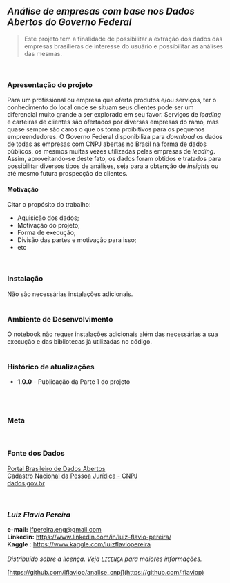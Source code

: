 ## **_Análise de empresas com base nos Dados Abertos do Governo Federal_**
> Este projeto tem a finalidade de possibilitar a extração dos dados das empresas brasilieras de interesse do usuário e possibilitar as análises das mesmas.

<br>

### **Apresentação do projeto**
Para um profissional ou empresa que oferta produtos e/ou serviços, ter o conhecimento do local onde se situam seus clientes pode ser um diferencial muito grande a ser explorado em seu favor. Serviços de _leading_ e carteiras de clientes são ofertados por diversas empresas do ramo, mas quase sempre são caros o que os torna proibitivos para os pequenos empreendedores. O Governo Federal disponibiliza para _download_ os dados de todas as empresas com CNPJ abertas no Brasil na forma de dados públicos, os mesmos muitas vezes utilizadas pelas empresas de _leading_. Assim, aproveitando-se deste fato, os dados foram obtidos e tratados para possibilitar diversos tipos de análises, seja para a obtenção de _insights_ ou até mesmo futura prospecção de clientes.

#### **Motivação**

Citar o propósito do trabalho:
* Aquisição dos dados;
* Motivação do projeto;
* Forma de execução;
* Divisão das partes e motivação para isso;
* etc
<br>

### Instalação
Não são necessárias instalações adicionais.<br><br>

### **Ambiente de Desenvolvimento**
O notebook não requer instalações adicionais além das necessárias a sua execução e das bibliotecas já utilizadas no código.<br><br>


### **Histórico de atualizações**
* **1.0.0** - Publicação da Parte 1 do projeto

<br><br>

### **Meta**


<br>

### **Fonte dos Dados**

[Portal Brasileiro de Dados Abertos <br> Cadastro Nacional da Pessoa Jurídica - CNPJ <br> dados.gov.br](https://dados.gov.br/dataset/cadastro-nacional-da-pessoa-juridica-cnpj)

<br>

### **_Luiz Flavio Pereira_**<br>
**e-mail:** lfpereira.eng@gmail.com<br>
**Linkedin:** <https://www.linkedin.com/in/luiz-flavio-pereira/><br>
**Kaggle** : <https://www.kaggle.com/luizflaviopereira>
<br><br>_Distribuído sobre a licença. Veja `LICENÇA` para maiores informações._

[https://github.com/lflaviop/analise_cnpj](https://github.com/lflaviop)